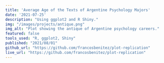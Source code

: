 ```yaml
---
title: 'Average Age of the Texts of Argentine Psychology Majors'
date: '2021-07-25'
description: "Using ggplot2 and R Shiny."
img: "/images/projects/antique.png"
img_alt: "Plot showing the antique of Argentine psychology careers."
featured: false
tools_used: "R, ggplot2, Shiny"
published: "2021/08/01"
github_url: "https://github.com/francosbenitez/plot-replication"
live_url: "https://github.com/francosbenitez/plot-replication"
---
```

